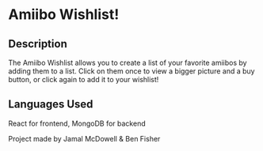 # Amiibo Wishlist!

## Description
The Amiibo Wishlist allows you to create a list of your favorite amiibos by adding them to a list. Click on them once to view a bigger picture and a buy button, or click again to add it to your wishlist!

## Languages Used

React for frontend, MongoDB for backend


Project made by Jamal McDowell & Ben Fisher

